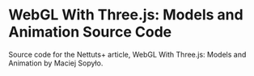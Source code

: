# WebGL With Three.js: Models and Animation Source Code

Source code for the Nettuts+ article, WebGL With Three.js: Models and Animation by Maciej Sopyło.